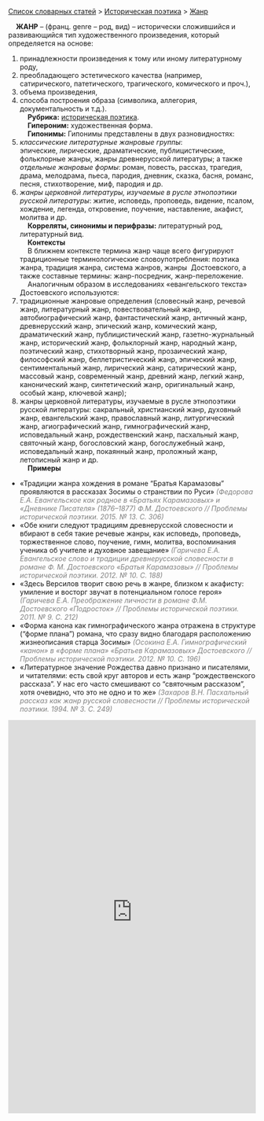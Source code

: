 <style>
st { color: Gray;
  font-style: italic;}
</style>

[Список словарных статей](https://thesaurus-dostoevsky.github.io/Thesaurus/) > [Историческая поэтика](histpoe.md) > [Жанр](жанр.md) 

&nbsp;&nbsp;&nbsp;&nbsp;**ЖАНР** –  (франц. genre – род, вид) – исторически сложившийся и развивающийся тип художественного произведения, который определяется на основе:  
1) принадлежности произведения к тому или иному литературному роду,  
2) преобладающего эстетического качества (например, сатирического, патетического, трагического, комического и проч.),  
3) объема произведения,  
4) способа построения образа (символика, аллегория, документальность и т.д.).  
&nbsp;&nbsp;&nbsp;&nbsp;**Рубрика:** [историческая поэтика](histpoe.md).  
&nbsp;&nbsp;&nbsp;&nbsp;**Гипероним:** художественная форма.  
&nbsp;&nbsp;&nbsp;&nbsp;**Гипонимы:** Гипонимы представлены в двух разновидностях:  
1) *классические литературные жанровые группы*:  
эпические, лирические, драматические, публицистические, фольклорные жанры, жанры древнерусской литературы; а также *отдельные жанровые формы*: роман, повесть, рассказ, трагедия, драма, мелодрама, пьеса, пародия, дневник, сказка, басня,  романс, песня, стихотворение, миф, пародия и др.  
2) *жанры церковной литературы, изучаемые в русле этнопоэтики русской литературы*:
житие, исповедь,  проповедь, видение,  псалом, хождение,  легенда,  откровение, поучение, наставление,  акафист, молитва и др.  
&nbsp;&nbsp;&nbsp;&nbsp;**Корреляты, синонимы и перифразы:** литературный род, литературный вид.  
&nbsp;&nbsp;&nbsp;&nbsp;**Контексты**  
&nbsp;&nbsp;&nbsp;&nbsp;В ближнем контексте термина жанр чаще всего фигурируют традиционные терминологические словоупотребления: поэтика жанра, традиция жанра, система жанров, жанры  Достоевского, а также составные термины: жанр-посредник, жанр-переложение.  
&nbsp;&nbsp;&nbsp;&nbsp;Аналогичным образом в исследованиях «евангельского текста» Достоевского используются:  
1) традиционные жанровые определения (словесный жанр, речевой жанр, литературный жанр, повествовательный жанр, автобиографический жанр, фантастический жанр,  античный жанр, древнерусский жанр, эпический жанр, комический жанр, драматический жанр, публицистический жанр, газетно-журнальный жанр, исторический жанр, фольклорный жанр, народный жанр, поэтический жанр, стихотворный жанр, прозаический жанр, философский жанр, беллетристический жанр, эпический жанр, сентиментальный жанр,  лирический жанр,  сатирический жанр, массовый жанр, современный жанр, древний жанр, легкий жанр, канонический жанр, синтетический жанр, оригинальный жанр, особый жанр, ключевой жанр);  
2) жанры церковной литературы, изучаемые в русле этнопоэтики русской литературы: сакральный, христианский жанр, духовный жанр, евангельский жанр, православный жанр, литургический жанр, агиографический жанр, гимнографический жанр, исповедальный жанр, рождественский жанр, пасхальный жанр, святочный жанр, богословский жанр, богослужебный жанр,  исповедальный жанр, покаянный жанр, проложный жанр,  летописный жанр и др.   <br>
&nbsp;&nbsp;&nbsp;&nbsp;**Примеры**  
* «Традиции жанра хождения в романе “Братья Карамазовы” проявляются в рассказах Зосимы о странствии по Руси» <st> (Федорова Е.А. Евангельское как родное в «Братьях Карамазовых» и «Дневнике Писателя» (1876–1877) Ф.М. Достоевского  // Проблемы исторической поэтики. 2015. № 13. С. 306)</st>
* «Обе книги следуют традициям древнерусской словесности и вбирают в себя такие речевые жанры, как исповедь, проповедь, торжественное слово, поучение, гимн, молитва, воспоминания ученика об учителе и духовное завещание» <st>(Гаричева Е.А.  Евангельское слово и традиции древнерусской словесности в романе Ф. М. Достоевского «Братья Карамазовы»  // Проблемы исторической поэтики. 2012. № 10. С. 188)</st>
* «Здесь Версилов творит свою речь в жанре, близком к акафисту: умиление и восторг звучат в потенциальном голосе героя» <st> (Гаричева Е.А.   Преображение личности в романе Ф.М. Достоевского «Подросток»  // Проблемы исторической поэтики. 2011. № 9. С. 212) </st>
* «Форма канона как гимнографического жанра отражена в структуре (“форме плана”) романа, что сразу видно благодаря расположению жизнеописания старца Зосимы» <st> (Осокина Е.А.  Гимнографический «канон» в «форме плана» «Братьев Карамазовых» Достоевского // Проблемы исторической поэтики. 2012. № 10. С. 196)</st>
* «Литературное значение Рождества давно признано и писателями, и читателями: есть свой круг авторов и есть жанр “рождественского рассказа”. У нас его часто смешивают со “святочным рассказом”, хотя очевидно, что это не одно и то же» <st>(Захаров В.Н. Пасхальный рассказ как жанр русской словесности // Проблемы исторической поэтики. 1994. № 3. С. 249) </st>

<iframe src="https://thesaurus-dostoevsky.github.io/nk/zhanr.html" style="border:0px;width:100%;height:800px" allowfullscreen="true" webkitallowfullscreen="true" mozallowfullscreen="true">

